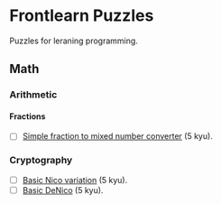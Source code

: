 # Frontlearn Puzzles

Puzzles for leraning programming.

## Math

### Arithmetic

#### Fractions

- [ ] [Simple fraction to mixed number converter](https://www.codewars.com/kata/simple-fraction-to-mixed-number-converter) (5 kyu).

### Cryptography

- [ ] [Basic Nico variation](https://www.codewars.com/kata/basic-nico-variation) (5 kyu).
- [ ] [Basic DeNico](https://www.codewars.com/kata/basic-denico) (5 kyu).
